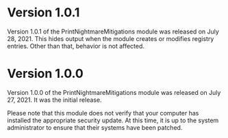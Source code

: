 # Version 1.0.1
Version 1.0.1 of the PrintNightmareMitigations module was released on July 28, 2021.  This hides output when the module creates or modifies registry entries.  Other than that, behavior is not affected.

# Version 1.0.0
Version 1.0.0 of the PrintNightmareMitigations module was released on July 27, 2021.  It was the initial release.

Please note that this module does not verify that your computer has installed the appropriate security update.  At this time, it is up to the system administrator to ensure that their systems have been patched.
